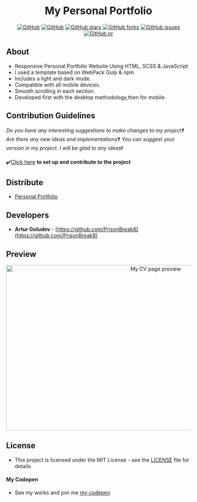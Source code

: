 <h1 align="center"> My Personal Portfolio</h1>

<div align="center">

 [![GitHub](https://img.shields.io/github/license/PrisonBreak8/artur-front-end?color=red)](https://github.com/PrisonBreak8/artur-front-end/blob/main/LICENSE) [![GitHub](https://img.shields.io/badge/Version-v1.0.0(Alpha)-brightgreen)](https://prisonbreak8.github.io/artur-front-end/artur-front-end/home.html) [![GitHub stars](https://img.shields.io/github/stars/PrisonBreak8/artur-front-end?color=blue)](https://github.com/PrisonBreak8/artur-front-end/tree/main) [![GitHub forks](https://img.shields.io/github/forks/PrisonBreak8/artur-front-end?color=blue)](https://github.com/PrisonBreak8/artur-front-end/network/members) [![GitHub issues](https://img.shields.io/github/issues/PrisonBreak8/artur-front-end?color=blue)](https://github.com/PrisonBreak8/artur-front-end/issues) [![GitHub pr](https://img.shields.io/github/issues-pr/PrisonBreak8/artur-front-end?color=blue)](https://github.com/PrisonBreak8/artur-front-end/pulls)

</div>

## About
- Responsive Personal Portfolio Website Using HTML, SCSS & JavaScript
- I used a template based on WebPack Gulp & npm
- Includes a light and dark mode.
- Compatible with all mobile devices.
- Smooth scrolling in each section.
- Developed first with the desktop methodology,then for mobile.

## Contribution Guidelines
*Do you have any interesting suggestions to make changes to my project*❓ *Are there any new ideas and implementations*❓ *You can suggest your version in my project. I will be glad to any ideas*❗

 ✔️[Click here](https://github.com/PrisonBreak8/artur-front-end/blob/main/contributing.md) **to set up and contribute to the project**

## Distribute
- [Personal Portfolio](https://prisonbreak8.github.io/artur-front-end/artur-front-end/home.html)

## Developers

- **Artur Goludev** - [https://github.com/PrisonBreak8](https://github.com/PrisonBreak8)

## Preview
<p align="center">
    <img src="https://github.com/PrisonBreak8/artur-front-end/blob/main/readme-assets/hero-prev.png" alt="My CV page preview" width="800" height="450">
</p>

## License
- This project is licensed under the MIT License - see the [LICENSE](LICENSE) file for details

#### My Codepen
- See my works and join me [my codepen](https://codepen.io/your-work)
